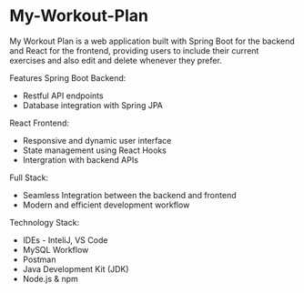 # My-Workout-Plan
My Workout Plan is a web application built with Spring Boot for the backend and React for the frontend, providing users to include their current exercises and also edit and delete whenever they prefer. 

Features
  Spring Boot Backend:
 * Restful API endpoints 
 * Database integration with Spring JPA 

  React Frontend:
  * Responsive and dynamic user interface 
  * State management using React Hooks
  * Intergration with backend APIs

  Full Stack:
  * Seamless Integration between the backend and frontend
  * Modern and efficient development workflow

Technology Stack:
* IDEs - InteliJ, VS Code
* MySQL Workflow
* Postman
* Java Development Kit (JDK)
* Node.js & npm 
